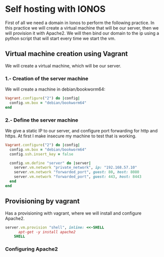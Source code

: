 # Self hosting with IONOS
First of all we need a domain in Ionos to perform the following practice. In this practice we will create a virtual machine that will be our server, then we will provision it with Apache2. We will then bind our domain to the ip using a python script that will start every time we start the vm.

## Virtual machine creation using Vagrant
We will create a virtual machine, which will be our server.

### 1.- Creation of the server machine
We will create a machine in debian/bookworm64:

```ruby
Vagrant.configure("2") do |config|
  config.vm.box = "debian/bookworm64"
end
```

### 2.- Define the server machine
We give a static IP to our server, and configure port forwarding for http and https. At first I make insecure my machine to test that is working.

```ruby
Vagrant.configure("2") do |config|
  config.vm.box = "debian/bookworm64"
  config.ssh.insert_key = false

  config.vm.define "server" do |server|
    server.vm.network "private_network", ip: "192.168.57.10"
    server.vm.network "forwarded_port", guest: 80, host: 8080
    server.vm.network "forwarded_port", guest: 443, host: 8443
  end
end
```

## Provisioning by vagrant
Has a provisioning with vagrant, where we will install and configure Apache2.

```ruby
server.vm.provision "shell", inline: <<-SHELL
      apt-get -y install apache2
    SHELL
```

### Configuring Apache2